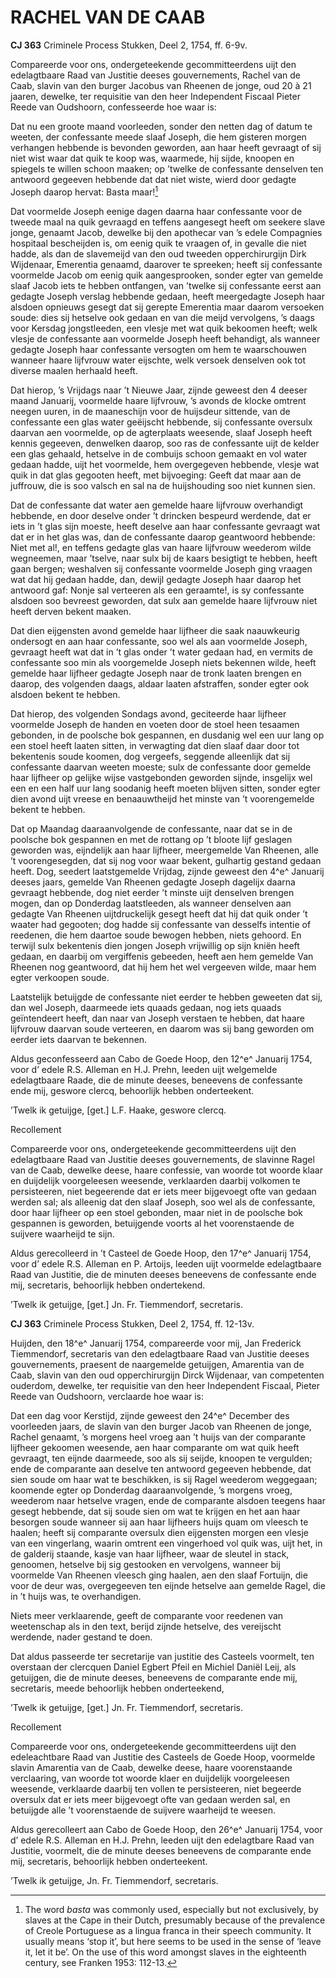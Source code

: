 # RACHEL VAN DE CAAB

**CJ 363** Criminele Process Stukken, Deel 2, 1754, ff. 6-9v.

Compareerde voor ons, ondergeteekende gecommitteerdens uijt den edelagtbaare Raad van Justitie deeses gouvernements, Rachel van de Caab, slavin van den burger Jacobus van Rheenen de jonge, oud 20 à 21 jaaren, dewelke, ter requisitie van den heer Independent Fiscaal Pieter Reede van Oudshoorn, confesseerde hoe waar is:

Dat nu een groote maand voorleeden, sonder den netten dag of datum te weeten, der confessante meede slaaf Joseph, die hem gisteren morgen verhangen hebbende is bevonden geworden, aan haar heeft gevraagt of sij niet wist waar dat quik te koop was, waarmede, hij sijde, knoopen en spiegels te willen schoon maaken; op ’twelke de confessante denselven ten antwoord gegeeven hebbende dat dat niet wiste, wierd door gedagte Joseph daarop hervat: Basta maar![^1]

Dat voormelde Joseph eenige dagen daarna haar confessante voor de tweede maal na quik gevraagd en teffens aangesegt heeft om seekere slave jonge, genaamt Jacob, dewelke bij den apothecar van ’s edele Compagnies hospitaal bescheijden is, om eenig quik te vraagen of, in gevalle die niet hadde, als dan de slavemeijd van den oud tweeden opperchirurgijn Dirk Wijdenaar, Emerentia genaamd, daarover te spreeken; heeft sij confessante voormelde Jacob om eenig quik aangesprooken, sonder egter van gemelde slaaf Jacob iets te hebben ontfangen, van ’twelke sij confessante eerst aan gedagte Joseph verslag hebbende gedaan, heeft meergedagte Joseph haar alsdoen opnieuws gesegt dat sij gerepte Emerentia maar daarom versoeken soude: dies sij hetselve ook gedaan en van die meijd vervolgens, ’s daags voor Kersdag jongstleeden, een vlesje met wat quik bekoomen heeft; welk vlesje de confessante aan voormelde Joseph heeft behandigt, als wanneer gedagte Joseph haar confessante versogten om hem te waarschouwen wanneer haare lijfvrouw water eijschte, welk versoek denselven ook tot diverse maalen herhaald heeft.

Dat hierop, ’s Vrijdags naar ’t Nieuwe Jaar, zijnde geweest den 4 deeser maand Januarij, voormelde haare lijfvrouw, ’s avonds de klocke omtrent neegen uuren, in de maaneschijn voor de huijsdeur sittende, van de confessante een glas water geëijscht hebbende, sij confessante oversulx daarvan aen voormelde, op de agterplaats weesende, slaaf Joseph heeft kennis gegeeven, denwelken daarop, soo ras de confessante uijt de kelder een glas gehaald, hetselve in de combuijs schoon gemaakt en vol water gedaan hadde, uijt het voormelde, hem overgegeven hebbende, vlesje wat quik in dat glas gegooten heeft, met bijvoeging: Geeft dat maar aan de juffrouw, die is soo valsch en sal na de huijshouding soo niet kunnen sien.

Dat de confessante dat water aen gemelde haare lijfvrouw overhandigt hebbende, en door deselve onder ’t drincken bespeurd werdende, dat er iets in ’t glas sijn moeste, heeft deselve aan haar confessante gevraagt wat dat er in het glas was, dan de confessante daarop geantwoord hebbende: Niet met al!, en teffens gedagte glas van haare lijfvrouw weederom wilde wegneemen, maar ’tselve, naar sulx bij de kaars besigtigt te hebben, heeft gaan bergen; weshalven sij confessante voormelde Joseph ging vraagen wat dat hij gedaan hadde, dan, dewijl gedagte Joseph haar daarop het antwoord gaf: Nonje sal verteeren als een geraamte!, is sy confessante alsdoen soo bevreest geworden, dat sulx aan gemelde haare lijfvrouw niet heeft derven bekent maaken.

Dat dien eijgensten avond gemelde haar lijfheer die saak naauwkeurig ondersogt en aan haar confessante, soo wel als aan voormelde Joseph, gevraagt heeft wat dat in ’t glas onder ’t water gedaan had, en vermits de confessante soo min als voorgemelde Joseph niets bekennen wilde, heeft gemelde haar lijfheer gedagte Joseph naar de tronk laaten brengen en daarop, des volgenden daags, aldaar laaten afstraffen, sonder egter ook alsdoen bekent te hebben.

Dat hierop, des volgenden Sondags avond, geciteerde haar lijfheer voormelde Joseph de handen en voeten door de stoel heen tesaamen gebonden, in de poolsche bok gespannen, en dusdanig wel een uur lang op een stoel heeft laaten sitten, in verwagting dat dien slaaf daar door tot bekentenis soude koomen, dog vergeefs, seggende alleenlijk dat sij confessante daarvan weeten moeste; sulx de confessante door gemelde haar lijfheer op gelijke wijse vastgebonden geworden sijnde, insgelijx wel een en een half uur lang soodanig heeft moeten blijven sitten, sonder egter dien avond uijt vreese en benaauwtheijd het minste van ’t voorengemelde bekent te hebben.

Dat op Maandag daaraanvolgende de confessante, naar dat se in de poolsche bok gespannen en met de rottang op ’t bloote lijf geslagen geworden was, eijndelijk aan haar lijfheer, meergemelde Van Rheenen, alle ’t voorengesegden, dat sij nog voor waar bekent, gulhartig gestand gedaan heeft. Dog, seedert laatstgemelde Vrijdag, zijnde geweest den 4^e^ Januarij deeses jaars, gemelde Van Rheenen gedagte Joseph dagelijx daarna gevraagt hebbende, dog niet eerder ’t minste uijt denselven brengen mogen, dan op Donderdag laatstleeden, als wanneer denselven aan gedagte Van Rheenen uijtdruckelijk gesegt heeft dat hij dat quik onder ’t waater had gegooten; dog hadde sij confessante van desselfs intentie of reedenen, die hem daartoe soude bewogen hebben, niets gehoord. En terwijl sulx bekentenis dien jongen Joseph vrijwillig op sijn kniën heeft gedaan, en daarbij om vergiffenis gebeeden, heeft aen hem gemelde Van Rheenen nog geantwoord, dat hij hem het wel vergeeven wilde, maar hem egter verkoopen soude.

Laatstelijk betuijgde de confessante niet eerder te hebben geweeten dat sij, dan wel Joseph, daarmeede iets quaads gedaan, nog iets quaads geïntendeert heeft, dan naar van Joseph verstaen te hebben, dat haare lijfvrouw daarvan soude verteeren, en daarom was sij bang geworden om eerder iets daarvan te bekennen.

Aldus geconfesseerd aan Cabo de Goede Hoop, den 12^e^ Januarij 1754, voor d’ edele R.S. Alleman en H.J. Prehn, leeden uijt welgemelde edelagtbaare Raade, die de minute deeses, beneevens de confessante ende mij, geswore clercq, behoorlijk hebben onderteekent.

’Twelk ik getuijge, \[get.\] L.F. Haake, geswore clercq.

Recollement

Compareerde voor ons, ondergeteekende gecommitteerdens uijt den edelagtbaare Raad van Justitie deeses gouvernements, de slavinne Ragel van de Caab, dewelke deese, haare confessie, van woorde tot woorde klaar en duijdelijk voorgeleesen weesende, verklaarden daarbij volkomen te persisteeren, niet begeerende dat er iets meer bijgevoegt ofte van gedaan werden sal; als alleenig dat den slaaf Joseph, soo wel als de confessante, door haar lijfheer op een stoel gebonden, maar niet in de poolsche bok gespannen is geworden, betuijgende voorts al het voorenstaende de suijvere waarheijd te sijn.

Aldus gerecolleerd in ’t Casteel de Goede Hoop, den 17^e^ Januarij 1754, voor d’ edele R.S. Alleman en P. Artoijs, leeden uijt voormelde edelagtbaare Raad van Justitie, die de minuten deeses beneevens de confessante ende mij, secretaris, behoorlijk hebben ondertekend.

’Twelk ik getuijge, \[get.\] Jn. Fr. Tiemmendorf, secretaris.

**CJ 363** Criminele Process Stukken, Deel 2, 1754, ff. 12-13v.

Huijden, den 18^e^ Januarij 1754, compareerde voor mij, Jan Frederick Tiemmendorf, secretaris van den edelagtbaare Raad van Justitie deeses gouvernements, praesent de naargemelde getuijgen, Amarentia van de Caab, slavin van den oud opperchirurgijn Dirck Wijdenaar, van competenten ouderdom, dewelke, ter requisitie van den heer Independent Fiscaal, Pieter Reede van Oudshoorn, verclaarde hoe waar is:

Dat een dag voor Kerstijd, zijnde geweest den 24^e^ December des voorleeden jaars, de slavin van den burger Jacob van Rheenen de jonge, Rachel genaamt, ’s morgens heel vroeg aan ’t huijs van der comparante lijfheer gekoomen weesende, aen haar comparante om wat quik heeft gevraagt, ten eijnde daarmeede, soo als sij seijde, knoopen te vergulden; ende de comparante aan deselve ten antwoord gegeeven hebbende, dat sien soude om haar wat te beschikken, is sij Ragel weederom weggegaan; koomende egter op Donderdag daaraanvolgende, ’s morgens vroeg, weederom naar hetselve vragen, ende de comparante alsdoen teegens haar gesegt hebbende, dat sij soude sien om wat te krijgen en het aan haar besorgen soude wanneer sij aan haar lijfheers huijs quam om vleesch te haalen; heeft sij comparante oversulx dien eijgensten morgen een vlesje van een vingerlang, waarin omtrent een vingerhoed vol quik was, uijt het, in de galderij staande, kasje van haar lijfheer, waar de sleutel in stack, genoomen, hetselve bij sig gestooken en vervolgens, wanneer bij voormelde Van Rheenen vleesch ging haalen, aen den slaaf Fortuijn, die voor de deur was, overgegeeven ten eijnde hetselve aan gemelde Ragel, die in ’t huijs was, te overhandigen.

Niets meer verklaarende, geeft de comparante voor reedenen van weetenschap als in den text, berijd zijnde hetselve, des vereijscht werdende, nader gestand te doen.

Dat aldus passeerde ter secretarije van justitie des Casteels voormelt, ten overstaan der clercquen Daniel Egbert Pfeil en Michiel Daniël Leij, als getuijgen, die de minute deeses, beneevens de comparante ende mij, secretaris, meede behoorlijk hebben onderteekend,

’Twelk ik getuijge, \[get.\] Jn. Fr. Tiemmendorf, secretaris.

Recollement

Compareerde voor ons, ondergeteekende gecommitteerdens uijt den edeleachtbare Raad van Justitie des Casteels de Goede Hoop, voormelde slavin Amarentia van de Caab, dewelke deese, haare voorenstaande verclaaring, van woorde tot woorde klaer en duijdelijk voorgeleesen weesende, verklaarde daarbij ten vollen te persisteeren, niet begeerde oversulx dat er iets meer bijgevoegt ofte van gedaan werden sal, en betuijgde alle ’t voorenstaende de suijvere waarheijd te weesen.

Aldus gerecolleert aan Cabo de Goede Hoop, den 26^e^ Januarij 1754, voor d’ edele R.S. Alleman en H.J. Prehn, leeden uijt den edelagtbare Raad van Justitie, voormelt, die de minute deeses beneevens de comparante ende mij, secretaris, behoorlijk hebben onderteekent.

’Twelk ik getuijge, Jn. Fr. Tiemmendorf, secretaris.

[^1]: The word *basta* was commonly used, especially but not exclusively, by slaves at the Cape in their Dutch, presumably because of the prevalence of Creole Portuguese as a lingua franca in their speech community. It usually means ‘stop it’, but here seems to be used in the sense of ‘leave it, let it be’. On the use of this word amongst slaves in the eighteenth century, see Franken 1953: 112-13.
